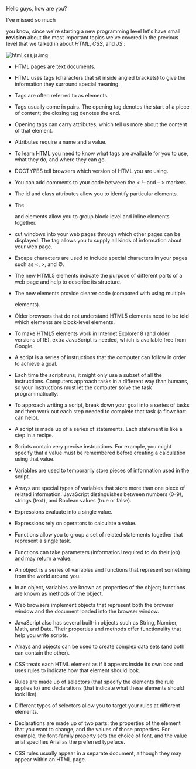 Hello guys, how are you? 

I've missed so much

you know, since we're starting a new programming level let's have small **revision** about the most important topics we've covered in the previous level that we talked in about *HTML*, *CSS*, and *JS* :

![html,css,js.img](https://qph.fs.quoracdn.net/main-qimg-d46874fe1c78ad54e201c24a81ed4a40)

* HTML pages are text documents.

* HTML uses tags (characters that sit inside angled brackets) to give the information they surround special meaning.

* Tags are often referred to as elements.

* Tags usually come in pairs. The opening tag denotes the start of a piece of content; the closing tag denotes the end.

* Opening tags can carry attributes, which tell us more about the content of that element.

* Attributes require a name and a value.

* To learn HTML you need to know what tags are available for you to use, what they do, and where they can go.

* DOCTYPES tell browsers which version of HTML you are using.

* You can add comments to your code between the < !– and – > markers.

* The id and class attributes allow you to identify particular elements.

* The <div> and elements allow you to group block-level and inline elements together.

* cut windows into your web pages through which other pages can be displayed.
The tag allows you to supply all kinds of information about your web page.

* Escape characters are used to include special characters in your pages such as <, >, and ©.

* The new HTML5 elements indicate the purpose of different parts of a web page and help to describe its structure.

* The new elements provide clearer code (compared with using multiple <div> elements).

* Older browsers that do not understand HTML5 elements need to be told which elements are block-level elements.

* To make HTML5 elements work in Internet Explorer 8 (and older versions of IE), extra JavaScript is needed, which is available free from Google.

* A script is a series of instructions that the computer can follow in order to achieve a goal.

* Each time the script runs, it might only use a subset of all the instructions.
Computers approach tasks in a different way than humans, so your instructions must let the computer solve the task programmatically.

* To approach writing a script, break down your goal into a series of tasks and then work out each step needed to complete that task (a flowchart can help).

* A script is made up of a series of statements. Each statement is like a step in a recipe.

* Scripts contain very precise instructions. For example, you might specify that a value must be remembered before creating a calculation using that value.

* Variables are used to temporarily store pieces of information used in the script.

* Arrays are special types of variables that store more than one piece of related information. JavaScript distinguishes between numbers (0-9), strings (text), and Boolean values (true or false).

* Expressions evaluate into a single value.

* Expressions rely on operators to calculate a value.

* Functions allow you to group a set of related statements together that represent a single task.

* Functions can take parameters (informatiorJ required to do their job) and may return a value.

* An object is a series of variables and functions that represent something from the world around you.

* In an object, variables are known as properties of the object; functions are known as methods of the object.

* Web browsers implement objects that represent both the browser window and the document loaded into the browser window.

* JavaScript also has several built-in objects such as String, Number, Math, and Date. Their properties and methods offer functionality that help you write scripts.

* Arrays and objects can be used to create complex data sets (and both can contain the other).

* CSS treats each HTML element as if it appears inside its own box and uses rules to indicate how that element should look.

* Rules are made up of selectors (that specify the elements the rule applies to) and declarations (that indicate what these elements should look like).

* Different types of selectors allow you to target your rules at different elements.

* Declarations are made up of two parts: the properties of the element that you want to change, and the values of those properties. For example, the font-family property sets the choice of font, and the value arial specifies Arial as the preferred typeface.

* CSS rules usually appear in a separate document, although they may appear within an HTML page.